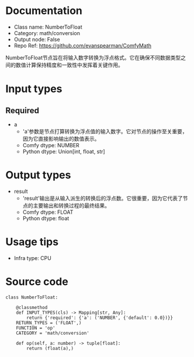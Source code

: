 # Documentation
- Class name: NumberToFloat
- Category: math/conversion
- Output node: False
- Repo Ref: https://github.com/evanspearman/ComfyMath

NumberToFloat节点旨在将输入数字转换为浮点格式。它在确保不同数据类型之间的数值计算保持精度和一致性中发挥着关键作用。

# Input types
## Required
- a
    - 'a'参数是节点打算转换为浮点值的输入数字。它对节点的操作至关重要，因为它直接影响输出的数值表示。
    - Comfy dtype: NUMBER
    - Python dtype: Union[int, float, str]

# Output types
- result
    - 'result'输出是从输入派生的转换后的浮点数。它很重要，因为它代表了节点的主要输出和转换过程的最终结果。
    - Comfy dtype: FLOAT
    - Python dtype: float

# Usage tips
- Infra type: CPU

# Source code
```
class NumberToFloat:

    @classmethod
    def INPUT_TYPES(cls) -> Mapping[str, Any]:
        return {'required': {'a': ('NUMBER', {'default': 0.0})}}
    RETURN_TYPES = ('FLOAT',)
    FUNCTION = 'op'
    CATEGORY = 'math/conversion'

    def op(self, a: number) -> tuple[float]:
        return (float(a),)
```
